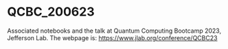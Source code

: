 # QCBC_200623

 Associated notebooks and the talk at Quantum Computing Bootcamp 2023, Jefferson Lab. 
 The webpage is: https://www.jlab.org/conference/QCBC23
